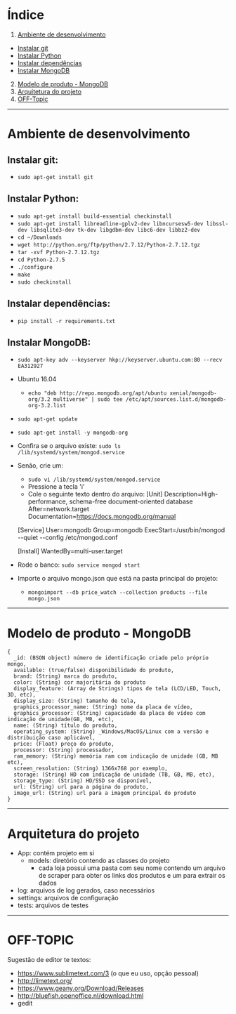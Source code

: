 # Índice

1. [Ambiente de desenvolvimento](#ambiente-de-desenvolvimento)
  - [Instalar git](#Instalar-git)
  - [Instalar Python](#Instalar-Python)
  - [Instalar dependências](#Instalar-dependencias)
  - [Instalar MongoDB](#Instalar-mongodb)
2. [Modelo de produto - MongoDB](#modelo-de-produto)
3. [Arquitetura do projeto](#Arquitetura-do-projeto)
4. [OFF-Topic](#OFF-TOPIC)

***
# <a id="ambiente-de-desenvolvimento">Ambiente de desenvolvimento</a>

## <a id="Instalar-git">Instalar git: </a>
  - `sudo apt-get install git`

## <a id="Instalar-Python">Instalar Python: </a>
  - `sudo apt-get install build-essential checkinstall`
  - `sudo apt-get install libreadline-gplv2-dev libncursesw5-dev libssl-dev libsqlite3-dev tk-dev libgdbm-dev libc6-dev libbz2-dev`
  - `cd ~/Downloads`
  - `wget http://python.org/ftp/python/2.7.12/Python-2.7.12.tgz`
  - `tar -xvf Python-2.7.12.tgz`
  - `cd Python-2.7.5`
  - `./configure`
  - `make`
  - `sudo checkinstall`

## <a id="Instalar-dependencias">Instalar dependências:</a>
  - `pip install -r requirements.txt`

## <a id="Instalar-mongodb">Instalar MongoDB: </a>
  - `sudo apt-key adv --keyserver hkp://keyserver.ubuntu.com:80 --recv EA312927`
  - Ubuntu 16.04
    + `echo "deb http://repo.mongodb.org/apt/ubuntu xenial/mongodb-org/3.2 multiverse" | sudo tee /etc/apt/sources.list.d/mongodb-org-3.2.list`
  - `sudo apt-get update`
  - `sudo apt-get install -y mongodb-org`
  - Confira se o arquivo existe: `sudo ls /lib/systemd/system/mongod.service`
  - Senão, crie um:
    + `sudo vi /lib/systemd/system/mongod.service`
    + Pressione a tecla 'i'
    + Cole o seguinte texto dentro do arquivo:
    [Unit]
    Description=High-performance, schema-free document-oriented database
    After=network.target
    Documentation=https://docs.mongodb.org/manual

    [Service]
    User=mongodb
    Group=mongodb
    ExecStart=/usr/bin/mongod --quiet --config /etc/mongod.conf

    [Install]
    WantedBy=multi-user.target

  - Rode o banco: `sudo service mongod start`
  - Importe o arquivo mongo.json que está na pasta principal do projeto:
    + `mongoimport --db price_watch --collection products --file mongo.json`

***

# <a id="modelo-de-produto">Modelo de produto - MongoDB</a>
```
{
  _id: (BSON object) número de identificação criado pelo próprio mongo,
  available: (true/false) disponibilidade do produto,
  brand: (String) marca do produto,
  color: (String) cor majoritária do produto
  display_feature: (Array de Strings) tipos de tela (LCD/LED, Touch, 3D, etc),
  display_size: (String) tamanho de tela,
  graphics_processor_name: (String) nome da placa de vídeo,
  graphics_processor: (String) capacidade da placa de vídeo com indicação de unidade(GB, MB, etc),
  name: (String) título do produto,
  operating_system: (String) _Windows/MacOS/Linux com a versão e distribuição caso aplicável,
  price: (Float) preço do produto,
  processor: (String) processador,
  ram_memory: (String) memória ram com indicação de unidade (GB, MB etc),
  screen_resolution: (String) 1366x768 por exemplo,
  storage: (String) HD com indicação de unidade (TB, GB, MB, etc),
  storage_type: (String) HD/SSD se disponível,
  url: (String) url para a página do produto,
  image_url: (String) url para a imagem principal do produto
}
```

***

# <a id="Arquitetura-do-projeto">Arquitetura do projeto</a>
  - App: contém projeto em si
    + models: diretório contendo as classes do projeto
      * cada loja possui uma pasta com seu nome contendo um arquivo de scraper para obter os links dos produtos e um para extrair os dados
  - log: arquivos de log gerados, caso necessários
  - settings: arquivos de configuração
  - tests: arquivos de testes

***

# <a id="OFF-TOPIC">OFF-TOPIC</a>

Sugestão de editor te textos:
  - https://www.sublimetext.com/3 (o que eu uso, opção pessoal)
  - http://limetext.org/
  - https://www.geany.org/Download/Releases
  - http://bluefish.openoffice.nl/download.html
  - gedit
